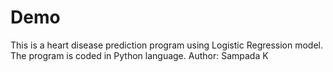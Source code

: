 # Demo
This is a heart disease prediction program using Logistic Regression model. The program is coded in Python language.
Author: Sampada K
